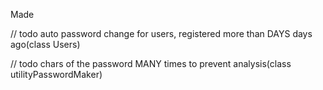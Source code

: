 
Made

// todo auto password change for users, registered more than DAYS days ago(class Users)

// todo chars of the password MANY times to prevent analysis(class utilityPasswordMaker)
